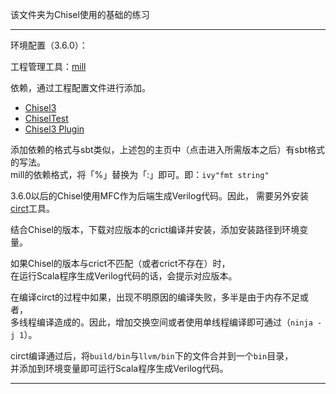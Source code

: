 该文件夹为Chisel使用的基础的练习

---

环境配置（3.6.0）：

工程管理工具：[mill](https://mill-build.com/mill/Intro_to_Mill.html)

依赖，通过工程配置文件进行添加。
- [Chisel3](https://mvnrepository.com/artifact/edu.berkeley.cs/chisel3)
- [ChiselTest](https://mvnrepository.com/artifact/edu.berkeley.cs/chiseltest)
- [Chisel3 Plugin](https://mvnrepository.com/artifact/edu.berkeley.cs/chisel3-plugin)

添加依赖的格式与sbt类似，上述包的主页中（点击进入所需版本之后）有sbt格式的写法。 \
mill的依赖格式，将「%」替换为「:」即可。即：`ivy"fmt string"`

3.6.0以后的Chisel使用MFC作为后端生成Verilog代码。因此，
需要另外安装[circt](https://circt.llvm.org/docs/GettingStarted/)工具。

结合Chisel的版本，下载对应版本的crict编译并安装，添加安装路径到环境变量。

如果Chisel的版本与crict不匹配（或者crict不存在）时， \
在运行Scala程序生成Verilog代码的话，会提示对应版本。

在编译circt的过程中如果，出现不明原因的编译失败，多半是由于内存不足或者， \
多线程编译造成的。因此，增加交换空间或者使用单线程编译即可通过（`ninja -j 1`）。

circt编译通过后，将`build/bin`与`llvm/bin`下的文件合并到一个`bin`目录， \
并添加到环境变量即可运行Scala程序生成Verilog代码。

---